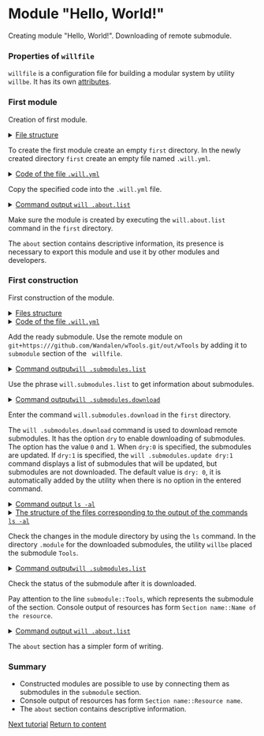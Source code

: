 # Module "Hello, World!"

Creating module "Hello, World!". Downloading of remote submodule.

### Properties of `willfile`

`willfile` is a configuration file for building a modular system by utility `willbe`. It has its own [attributes](WillFile.md).

### First module

Creation of first module.

<details>
  <summary><u>File structure</u></summary>

```
first               # directory, the name is arbitrary
  └── .will.yml     # configuration file

```
</details>

To create the first module create an empty `first` directory. In the newly created directory `first` create an empty file named `.will.yml`.

<details>
  <summary><u>Code of the file <code>.will.yml</code></u></summary>

```yaml
about :

    name : helloWorld
    description : 'Hello, World!'
    version : 0.0.1
    keywords :
        - key
        -word
```
</details>

Copy the specified code into the `.will.yml` file.

<details>
  <summary><u>Command output <code>will .about.list</code></u></summary>

  ```
[user@user ~]$ will .about.list
Command ".about.list"
  . Read : /path_to_file/.will.yml
. Read 1 willfiles in 0.109s
About
 name : 'helloWorld'
 description : 'Hello, World!'
 version : '0.0.1'
 enabled : 1
 keywords :
   'willbe'

```

</details>

Make sure the module is created by executing the `will.about.list` command in the `first` directory.

The `about` section contains descriptive information, its presence is necessary to export this module and use it by other modules and developers.

### First construction

First construction of the module.


<details>
  <summary><u>Files structure</u></summary>

```
first
  └── .will.yml

```
</details>

<details>
  <summary><u>Code of the file <code>.will.yml</code></u></summary>

```yaml
about :

    name : helloWorld
    description : 'Hello, World!'
    version : 0.0.1
    keywords :
        - willbe

submodule :

    Tools : git+https:///github.com/Wandalen/wTools.git/out/wTools#master

```

</details>

Add the ready submodule. Use the remote module on `git+https:///github.com/Wandalen/wTools.git/out/wTools` by adding it to `submodule` section of the ` willfile`.

<details>
  <summary><u>Command output<code>will .submodules.list</code></u></summary>

```
[user@user ~]$ will .submodules.list
...
 ! Failed to read submodule::Tools, try to download it with .submodules.download or even clean it before downloading
...
  isDownloaded : false
  Exported builds : []

```

</details>

Use the phrase `will.submodules.list` to get information about submodules.

<details>
  <summary><u>Command output<code>will .submodules.download</code></u></summary>

```
[user@user ~]$ will .submodules.download
...
   . Read : /path_to_file/.module/Tools/out/wTools.out.will.yml
   + module::Tools was downloaded in 12.360s
 + 1/1 submodule(s) of module::helloWorld were downloaded in 12.365s

```

</details>

Enter the command `will.submodules.download` in the `first` directory.

The `will .submodules.download` command is used to download remote submodules. It has the option `dry` to enable downloading of submodules. The option has the value `0` and `1`. When `dry:0` is specified, the submodules are updated. If `dry:1` is specified, the `will .submodules.update dry:1` command displays a list of submodules that will be updated, but submodules are not downloaded. The default value is `dry: 0`, it is automatically added by the utility when there is no option in the entered command.

<details>
  <summary><u>Command output <code>ls -al</code></u></summary>

```
[user@user ~]$ ls -al
...
drwxr-xr-x 4 user user 4096 Mar 12 07:20 .module
-rw-r--r-- 1 user user  306 Mar  1 11:20 .will.yml

```

```
[user@user ~]$ ls -al module/
...
drwxr-xr-x 4 user user 4096 Mar 12 07:20 Tools

```

</details>
<details>
  <summary><u>The structure of the files corresponding to the output of the commands <code>ls -al</code></u></summary>

```
first
  ├── .module
  │       └── Tools
  └── .will.yml

```

</details>

Check the changes in the module directory by using the `ls` command. In the directory `.module` for the downloaded submodules, the utility `willbe` placed the submodule `Tools`.

<details>
  <summary><u>Command output<code>will .submodules.list</code></u></summary>

```
[user@user ~]$ will .submodules.list
...
 . Read : /path_to_file/.module/Tools/out/wTools.out.will.yml
...
submodule::Tools
  path : git+https:///github.com/Wandalen/wTools.git/out/wTools#master
  isDownloaded : true
  Exported builds : [ 'proto.export' ]

```

</details>

Check the status of the submodule after it is downloaded.

Pay attention to the line `submodule::Tools`, which represents the submodule of the section. Console output of resources has form `Section name::Name of the resource`.

<details>
  <summary><u>Command output <code>will .about.list</code></u></summary>

```
[user@user ~]$ will .about.list
...
About
  name : 'helloWorld'
  description : 'Hello, World!'
  ...

```

</details>

The `about` section has a simpler form of writing.

### Summary

- Constructed modules are possible to use by connecting them as submodules in the `submodule` section.
- Console output of resources has form `Section name::Resource name`.
- The `about` section contains descriptive information.

[Next tutorial](CommandsSubmodules.md)
[Return to content](../README.md#tutorials)
